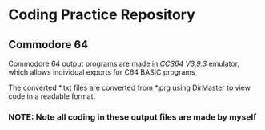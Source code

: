 # Coding Practice Repository
## Commodore 64
Commodore 64 output programs are made in *CCS64 V3.9.3* emulator, which allows individual exports for C64 BASIC programs

The converted *.txt files are converted from *.prg using DirMaster to view code in a readable format.
### NOTE: Note all coding in these output files are made by myself
